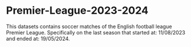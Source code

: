 # Premier-League-2023-2024
This datasets contains soccer matches of the English football league Premier League. Specifically on the last season that started at: 11/08/2023 and ended at: 19/05/2024.
